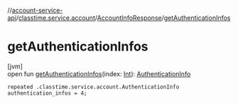 //[account-service-api](../../../index.md)/[classtime.service.account](../index.md)/[AccountInfoResponse](index.md)/[getAuthenticationInfos](get-authentication-infos.md)

# getAuthenticationInfos

[jvm]\
open fun [getAuthenticationInfos](get-authentication-infos.md)(index: [Int](https://kotlinlang.org/api/latest/jvm/stdlib/kotlin/-int/index.html)): [AuthenticationInfo](../-authentication-info/index.md)

`repeated .classtime.service.account.AuthenticationInfo authentication_infos = 4;`
